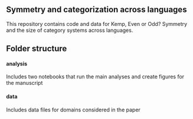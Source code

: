 ## Symmetry and categorization across languages

This repository contains code and data for Kemp, Even or Odd? Symmetry and the size of category systems across languages.

## Folder structure

#### analysis

Includes two notebooks that run the main analyses and create figures for the manuscript

#### data

Includes data files for domains considered in the paper

